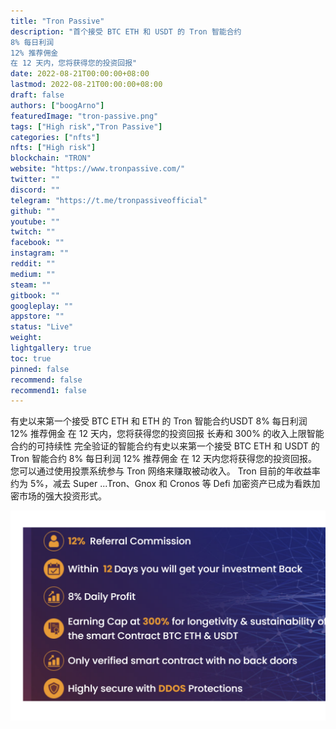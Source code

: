 ```yaml
---
title: "Tron Passive"
description: "首个接受 BTC ETH 和 USDT 的 Tron 智能合约
8% 每日利润
12% 推荐佣金
在 12 天内，您将获得您的投资回报"
date: 2022-08-21T00:00:00+08:00
lastmod: 2022-08-21T00:00:00+08:00
draft: false
authors: ["boogArno"]
featuredImage: "tron-passive.png"
tags: ["High risk","Tron Passive"]
categories: ["nfts"]
nfts: ["High risk"]
blockchain: "TRON"
website: "https://www.tronpassive.com/"
twitter: ""
discord: ""
telegram: "https://t.me/tronpassiveofficial"
github: ""
youtube: ""
twitch: ""
facebook: ""
instagram: ""
reddit: ""
medium: ""
steam: ""
gitbook: ""
googleplay: ""
appstore: ""
status: "Live"
weight: 
lightgallery: true
toc: true
pinned: false
recommend: false
recommend1: false
---
```

有史以来第一个接受 BTC ETH 和 ETH 的 Tron 智能合约USDT
8% 每日利润
12% 推荐佣金
在 12 天内，您将获得您的投资回报
长寿和 300% 的收入上限智能合约的可持续性
完全验证的智能合约有史以来第一个接受 BTC ETH 和 USDT 的 Tron 智能合约 8% 每日利润 12% 推荐佣金 在 12 天内您将获得您的投资回报。您可以通过使用投票系统参与 Tron 网络来赚取被动收入。 Tron 目前的年收益率约为 5%，减去 Super ...Tron、Gnox 和 Cronos 等 Defi 加密资产已成为看跌加密市场的强大投资形式。

![tronpassive-dapp-high-risk-tron-image1_431c22c5c53e0b84dfeb12fc794081c6](tronpassive-dapp-high-risk-tron-image1_431c22c5c53e0b84dfeb12fc794081c6.png)